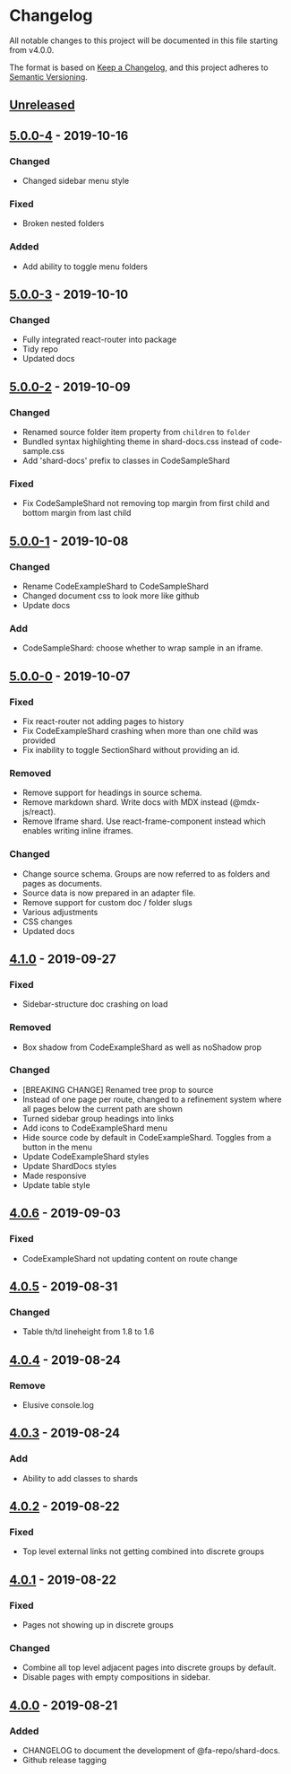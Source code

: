 # Changelog
All notable changes to this project will be documented in this file starting from v4.0.0.

The format is based on [Keep a Changelog](https://keepachangelog.com/en/1.0.0/),
and this project adheres to [Semantic Versioning](https://semver.org/spec/v2.0.0.html).

## [Unreleased]

## [5.0.0-4] - 2019-10-16
### Changed
- Changed sidebar menu style
### Fixed
- Broken nested folders
### Added
- Add ability to toggle menu folders

## [5.0.0-3] - 2019-10-10
### Changed
- Fully integrated react-router into package
- Tidy repo
- Updated docs

## [5.0.0-2] - 2019-10-09
### Changed
- Renamed source folder item property from `children` to `folder`
- Bundled syntax highlighting theme in shard-docs.css instead of code-sample.css
- Add 'shard-docs' prefix to classes in CodeSampleShard
### Fixed
-  Fix CodeSampleShard not removing top margin from first child and bottom margin from last child

## [5.0.0-1] - 2019-10-08
### Changed
- Rename CodeExampleShard to CodeSampleShard
- Changed document css to look more like github
- Update docs
### Add
- CodeSampleShard: choose whether to wrap sample in an iframe.

## [5.0.0-0] - 2019-10-07
### Fixed
- Fix react-router not adding pages to history
- Fix CodeExampleShard crashing when more than one child was provided
- Fix inability to toggle SectionShard without providing an id.
### Removed
- Remove support for headings in source schema.
- Remove markdown shard. Write docs with MDX instead (@mdx-js/react).
- Remove Iframe shard. Use react-frame-component instead which enables writing inline iframes.
### Changed
- Change source schema. Groups are now referred to as folders and pages as documents.
- Source data is now prepared in an adapter file.
- Remove support for custom doc / folder slugs
- Various adjustments
- CSS changes
- Updated docs

## [4.1.0] - 2019-09-27
### Fixed
- Sidebar-structure doc crashing on load
### Removed
- Box shadow from CodeExampleShard as well as noShadow prop
### Changed
- [BREAKING CHANGE] Renamed tree prop to source
- Instead of one page per route, changed to a refinement system where all pages below the current path are shown
- Turned sidebar group headings into links
- Add icons to CodeExampleShard menu
- Hide source code by default in CodeExampleShard. Toggles from a button in the menu
- Update CodeExampleShard styles
- Update ShardDocs styles
- Made responsive
- Update table style

## [4.0.6] - 2019-09-03
### Fixed
- CodeExampleShard not updating content on route change

## [4.0.5] - 2019-08-31
### Changed
- Table th/td lineheight from 1.8 to 1.6

## [4.0.4] - 2019-08-24
### Remove
- Elusive console.log

## [4.0.3] - 2019-08-24
### Add
- Ability to add classes to shards

## [4.0.2] - 2019-08-22
### Fixed
- Top level external links not getting combined into discrete groups

## [4.0.1] - 2019-08-22
### Fixed
- Pages not showing up in discrete groups
### Changed
- Combine all top level adjacent pages into discrete groups by default.
- Disable pages with empty compositions in sidebar.

## [4.0.0] - 2019-08-21
### Added
- CHANGELOG to document the development of @fa-repo/shard-docs.
- Github release tagging

[Unreleased]: https://github.com/fa-repo/shard-docs/compare/v5.0.0-4...HEAD
[5.0.0-4]: https://github.com/fa-repo/shard-docs/compare/v5.0.0-4...v5.0.0-5
[5.0.0-3]: https://github.com/fa-repo/shard-docs/compare/v5.0.0-2...v5.0.0-3
[5.0.0-2]: https://github.com/fa-repo/shard-docs/compare/v5.0.0-1...v5.0.0-2
[5.0.0-1]: https://github.com/fa-repo/shard-docs/compare/v5.0.0-0...v5.0.0-1
[5.0.0-0]: https://github.com/fa-repo/shard-docs/compare/v4.1.0...v5.0.0-0
[4.1.0]: https://github.com/fa-repo/shard-docs/compare/v4.0.6...v4.1.0
[4.0.6]: https://github.com/fa-repo/shard-docs/compare/v4.0.5...v4.0.6
[4.0.5]: https://github.com/fa-repo/shard-docs/compare/v4.0.4...v4.0.5
[4.0.4]: https://github.com/fa-repo/shard-docs/compare/v4.0.3...v4.0.4
[4.0.3]: https://github.com/fa-repo/shard-docs/compare/v4.0.2...v4.0.3
[4.0.2]: https://github.com/fa-repo/shard-docs/compare/v4.0.1...v4.0.2
[4.0.1]: https://github.com/fa-repo/shard-docs/compare/v4.0.0...v4.0.1
[4.0.0]: https://github.com/fa-repo/shard-docs/compare/v3.1.0...v4.0.0
